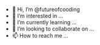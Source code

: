 - 👋 Hi, I’m @futureofcooding
- 👀 I’m interested in ...
- 🌱 I’m currently learning ...
- 💞️ I’m looking to collaborate on ...
- 📫 How to reach me ...

<!---
futureofcooding/futureofcooding is a ✨ special ✨ repository because its `README.md` (this file) appears on your GitHub profile.
You can click the Preview link to take a look at your changes.
--->
